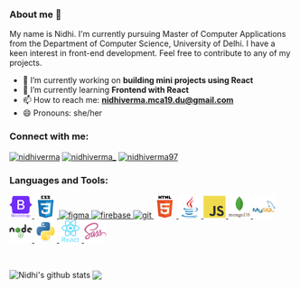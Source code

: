 ### About me 👋
My name is Nidhi. I'm currently pursuing Master of Computer Applications from the Department of Computer Science, University of Delhi. I have a keen interest in front-end development. Feel free to contribute to any of my projects.
<br/>

- 🔭 I’m currently working on **building mini projects using React** 
- 🌱 I’m currently learning **Frontend with React**
- 📫 How to reach me: **nidhiverma.mca19.du@gmail.com**
- 😄 Pronouns: she/her

### Connect with me:

<p align="left">
<a href="https://codepen.io/nidhiverma" target="blank"><img align="center" src="https://cdn.jsdelivr.net/npm/simple-icons@3.0.1/icons/codepen.svg" alt="nidhiverma" height="30" width="40" /></a>
<a href="https://twitter.com/nidhiverma_" target="blank"><img align="center" src="https://cdn.jsdelivr.net/npm/simple-icons@3.0.1/icons/twitter.svg" alt="nidhiverma_" height="30" width="40" /></a>
<a href="https://linkedin.com/in/nidhiverma97" target="blank"><img align="center" src="https://cdn.jsdelivr.net/npm/simple-icons@3.0.1/icons/linkedin.svg" alt="nidhiverma97" height="30" width="40" /></a></p>

### Languages and Tools:
<p align="left"> 
  <a href="https://getbootstrap.com" target="_blank"> 
    <img src="https://raw.githubusercontent.com/devicons/devicon/master/icons/bootstrap/bootstrap-plain-wordmark.svg" alt="bootstrap" width="40" height="40"/> </a> 
  <a href="https://www.w3schools.com/css/" target="_blank"> 
    <img src="https://raw.githubusercontent.com/devicons/devicon/master/icons/css3/css3-original-wordmark.svg" alt="css3" width="40" height="40"/> </a> 
  <a href="https://www.figma.com/" target="_blank"> 
    <img src="https://www.vectorlogo.zone/logos/figma/figma-icon.svg" alt="figma" width="40" height="40"/> </a> 
  <a href="https://firebase.google.com/" target="_blank"> 
    <img src="https://www.vectorlogo.zone/logos/firebase/firebase-icon.svg" alt="firebase" width="40" height="40"/> </a> 
  <a href="https://git-scm.com/" target="_blank"> 
    <img src="https://www.vectorlogo.zone/logos/git-scm/git-scm-icon.svg" alt="git" width="40" height="40"/> </a> 
  <a href="https://www.w3.org/html/" target="_blank"> 
    <img src="https://raw.githubusercontent.com/devicons/devicon/master/icons/html5/html5-original-wordmark.svg" alt="html5" width="40" height="40"/> </a> 
  <a href="https://www.java.com" target="_blank"> 
    <img src="https://raw.githubusercontent.com/devicons/devicon/master/icons/java/java-original.svg" alt="java" width="40" height="40"/> </a> 
  <a href="https://developer.mozilla.org/en-US/docs/Web/JavaScript" target="_blank"> 
    <img src="https://raw.githubusercontent.com/devicons/devicon/master/icons/javascript/javascript-original.svg" alt="javascript" width="40" height="40"/> </a> 
  <a href="https://www.mongodb.com/" target="_blank"> 
    <img src="https://raw.githubusercontent.com/devicons/devicon/master/icons/mongodb/mongodb-original-wordmark.svg" alt="mongodb" width="40" height="40"/> </a> 
  <a href="https://www.mysql.com/" target="_blank"> 
    <img src="https://raw.githubusercontent.com/devicons/devicon/master/icons/mysql/mysql-original-wordmark.svg" alt="mysql" width="40" height="40"/> </a> 
  <a href="https://nodejs.org" target="_blank"> 
    <img src="https://raw.githubusercontent.com/devicons/devicon/master/icons/nodejs/nodejs-original-wordmark.svg" alt="nodejs" width="40" height="40"/> </a> 
  <a href="https://www.python.org" target="_blank"> 
    <img src="https://raw.githubusercontent.com/devicons/devicon/master/icons/python/python-original.svg" alt="python" width="40" height="40"/> </a> 
  <a href="https://reactjs.org/" target="_blank"> 
    <img src="https://raw.githubusercontent.com/devicons/devicon/master/icons/react/react-original-wordmark.svg" alt="react" width="40" height="40"/> </a> 
  <a href="https://sass-lang.com" target="_blank"> 
    <img src="https://raw.githubusercontent.com/devicons/devicon/master/icons/sass/sass-original.svg" alt="sass" width="40" height="40"/> </a> </p>
<br />

<p display="flex">
  <img align="center" src="https://github-readme-stats.vercel.app/api?username=nidhiverma&show_icons=true&include_all_commits=true&theme=material-palenight" alt="Nidhi's github stats" />
  <img align="center" src="https://github-readme-stats.vercel.app/api/top-langs/?username=nidhiverma&layout=compact&theme=material-palenight" />
</p>
